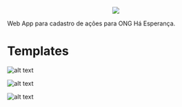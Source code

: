 <p align="center">
  <img src="https://github.com/jnassula/ha_esperanca/blob/main/images/logo_login.png"/>
</p>


Web App para cadastro de ações para ONG Há Esperança.
<h1>Templates</h1>


![alt text](https://github.com/jnassula/ha_esperanca/blob/main/images/figma/login.png)

![alt text](https://github.com/jnassula/ha_esperanca/blob/main/images/figma/register.png)

![alt text](https://github.com/jnassula/ha_esperanca/blob/main/images/figma/list.png)
